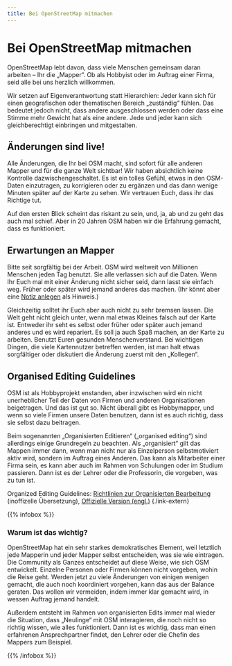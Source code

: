 ```yaml
---
title: Bei OpenStreetMap mitmachen
---
```


# Bei OpenStreetMap mitmachen

OpenStreetMap lebt davon, dass viele Menschen gemeinsam daran arbeiten – Ihr die „Mapper“. Ob als Hobbyist oder im Auftrag einer Firma, seid alle bei uns herzlich willkommen.

Wir setzen auf Eigenverantwortung statt Hierarchien: Jeder kann sich für einen geografischen oder thematischen Bereich „zuständig“ fühlen. Das bedeutet jedoch nicht, dass andere ausgeschlossen werden oder dass eine Stimme mehr Gewicht hat als eine andere. Jede und jeder kann sich gleichberechtigt einbringen und mitgestalten.

## Änderungen sind live!

Alle Änderungen, die Ihr bei OSM macht, sind sofort für alle anderen Mapper und
für die ganze Welt sichtbar! Wir haben absichtlich keine Kontrolle
dazwischengeschaltet. Es ist ein tolles Gefühl, etwas in den OSM-Daten
einzutragen, zu korrigieren oder zu ergänzen und das dann wenige Minuten später
auf der Karte zu sehen. Wir vertrauen Euch, dass ihr das Richtige tut.

Auf den ersten Blick scheint das riskant zu sein, und, ja, ab und zu geht
das auch mal schief. Aber in 20 Jahren OSM haben wir die Erfahrung gemacht,
dass es funktioniert.

## Erwartungen an Mapper

Bitte seit sorgfältig bei der Arbeit. OSM wird weltweit von Millionen Menschen
jeden Tag benutzt. Sie alle verlassen sich auf die Daten. Wenn Ihr Euch mal mit
einer Änderung nicht sicher seid, dann lasst sie einfach weg. Früher oder
später wird jemand anderes das machen. (Ihr könnt aber eine [Notiz
anlegen](/beitragen/fehler-melden/) als Hinweis.)

Gleichzeitig solltet ihr Euch aber auch nicht zu sehr bremsen lassen. Die Welt
geht nicht gleich unter, wenn mal etwas Kleines falsch auf der Karte ist.
Entweder ihr seht es selbst oder früher oder später auch jemand anderes und es
wird repariert. Es soll ja auch Spaß machen, an der Karte zu arbeiten. Benutzt
Euren gesunden Menschenverstand. Bei wichtigen Dingen, die viele Kartennutzer
betreffen werden, ist man halt etwas sorgfältiger oder diskutiert die Änderung
zuerst mit den „Kollegen“.

## Organised Editing Guidelines

OSM ist als Hobbyprojekt enstanden, aber inzwischen wird ein nicht
unerheblicher Teil der Daten von Firmen und anderen Organisationen beigetragen.
Und das ist gut so. Nicht überall gibt es Hobbymapper, und wenn so viele Firmen
unsere Daten benutzen, dann ist es auch richtig, dass sie selbst dazu
beitragen.

Beim sogenannten „Organisierten Editieren“ („organised editing“) sind
allerdings einige Grundregeln zu beachten. Als „organisiert“ gilt das Mappen
immer dann, wenn man nicht nur als Einzelperson selbstmotiviert aktiv wird,
sondern im Auftrag eines Anderen. Das kann als Mitarbeiter einer Firma sein,
es kann aber auch im Rahmen von Schulungen oder im Studium passieren. Dann
ist es der Lehrer oder die Professorin, die vorgeben, was zu tun ist.

Organized Editing Guidelines:
[Richtlinien zur Organisierten Bearbeitung](https://wiki.openstreetmap.org/wiki/DE:Organised_Editing_Guidelines) (inoffizelle Übersetzung),
[Offizielle Version (engl.)](https://osmfoundation.org/wiki/Organised_Editing_Guidelines)
{.link-extern}

{{% infobox %}}

### Warum ist das wichtig?

OpenStreetMap hat ein sehr starkes demokratisches Element, weil letztlich jede
Mapperin und jeder Mapper selbst entscheiden, was sie wie eintragen. Die
Community als Ganzes entscheidet auf diese Weise, wie sich OSM entwickelt.
Einzelne Personen oder Firmen können nicht vorgeben, wohin die Reise geht.
Werden jetzt zu viele Änderungen von einigen wenigen gemacht, die auch noch
koordiniert vorgehen, kann das aus der Balance geraten. Das wollen wir
vermeiden, indem immer klar gemacht wird, in wessen Auftrag jemand handelt.

Außerdem entsteht im Rahmen von organisierten Edits immer mal wieder die
Situation, dass „Neulinge“ mit OSM interagieren, die noch nicht so richtig
wissen, wie alles funktioniert. Dann ist es wichtig, dass man einen erfahrenen
Ansprechpartner findet, den Lehrer oder die Chefin des Mappers zum Beispiel.

{{% /infobox %}}
